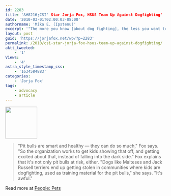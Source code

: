 ```yaml
---
id: 2283
title: '&#8216;CSI' Star Jorja Fox, HSUS Team Up Against Dogfighting'
date: '2010-03-01T02:00:03-08:00'
authorname: 'Mika E. (Ipstenu)'
excerpt: '"The more you know [about dog fighting], the less you want to know," says Jorja. And she''s right.'
layout: post
guid: 'https://jorjafox.net/wp/?p=2283'
permalink: /2010/csi-star-jorja-fox-hsus-team-up-against-dogfighting/
aktt_tweeted:
    - '1'
Views:
    - '4'
astra_style_timestamp_css:
    - '1634584883'
categories:
    - 'Jorja Fox'
tags:
    - advocacy
    - article
---
```


<img src="//static.jorjafox.net/wordpress/2010/02/peoplepets-100x100.jpg" alt="" title="peoplepets" width="100" height="100" class="alignleft size-thumbnail wp-image-2284" /> <blockquote>"Pit bulls are smart and healthy — they can do so much," Fox says. "So the organization works to get kids showing that off, and getting excited about that, instead of falling into the dark side." Fox explains that it's not only pit bulls at risk, either. "Dogs like Malteses and Jack Russell terriers end up getting stolen in communities where kids are dogfighting, used as training material for the pit bulls," she says. "It's awful."</blockquote>

Read more at <a href="http://www.peoplepets.com/news/celebrities/csi-star-jorja-fox-hsus-team-up-against-dogfighting/1">People: Pets</a>
